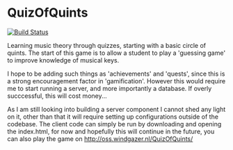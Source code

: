 QuizOfQuints
============

[![Build Status](https://travis-ci.org/windgazer/QuizOfQuints.png?branch=master)](https://travis-ci.org/windgazer/QuizOfQuints)

Learning music theory through quizzes, starting with a basic circle of quints. The start of this game is to allow a student to play a 'guessing game' to improve knowledge of musical keys.

I hope to be adding such things as 'achievements' and 'quests', since this is a strong encouragement factor in 'gamification'. However this would require me to start running a server, and more importantly a database. If overly succcessful, this will cost money...

As I am still looking into building a server component I cannot shed any light on it, other than that it will require setting up configurations outside of the codebase. The client code can simply be run by downloading and opening the index.html, for now and hopefully this will continue in the future, you can also play the game on http://oss.windgazer.nl/QuizOfQuints/
